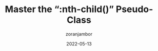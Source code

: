 ---
author: zoranjambor
date: 2022-05-13
draft: true
permalink: false
publisher: cssweekly
tags:
  - videos
  - css
  - selectors
target_url: https://www.youtube.com/watch?v=fg7GEN7PbWs
title: "Master the “:nth-child()” Pseudo-Class"
---
